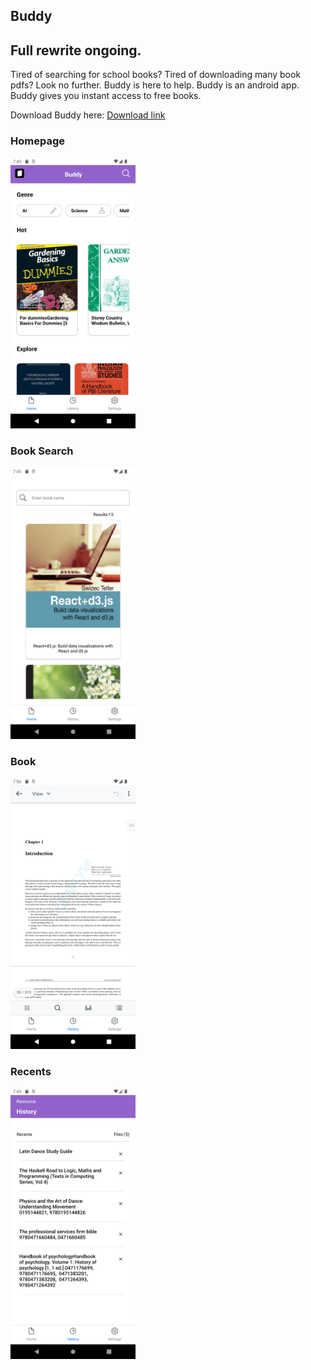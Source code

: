 ## Buddy
## Full rewrite ongoing.
Tired of searching for school books? Tired of downloading many book pdfs? Look no further.
Buddy is here to help. Buddy is an android app. Buddy gives you instant access to free books.

Download Buddy here: [Download link](https://github.com/AbelTattah/Buddy/releases/download/v/buddy.apk)

### Homepage

<img src="/assets/screenshots/Home.png" alt="BuddyHomepage" width="200">

### Book Search

<img src="/assets/screenshots/Search.png" alt="BuddyBookSearch" width="200">

### Book

<img src="/assets/screenshots/Book.png" alt="BuddyBook" width="200">

### Recents

<img src="/assets/screenshots/Recent.png" alt="BuddyRecents" width="200">
